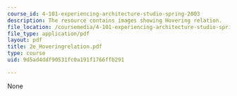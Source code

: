 ```yaml
---
course_id: 4-101-experiencing-architecture-studio-spring-2003
description: The resource contains images showing Hovering relation.
file_location: /coursemedia/4-101-experiencing-architecture-studio-spring-2003/9d5ad4ddf90531fc0a191f1766ffb291_2e_Hoveringrelation.pdf
file_type: application/pdf
layout: pdf
title: 2e_Hoveringrelation.pdf
type: course
uid: 9d5ad4ddf90531fc0a191f1766ffb291

---
```

None